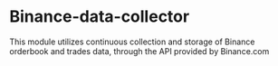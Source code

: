 # Binance-data-collector
This module utilizes continuous collection and storage of Binance orderbook and trades data, through the API provided by Binance.com
